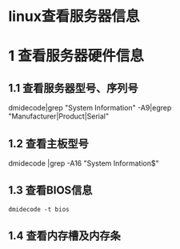 







# linux查看服务器信息



# 1 查看服务器硬件信息

## 1.1 查看服务器型号、序列号



dmidecode|grep "System Information" -A9|egrep "Manufacturer|Product|Serial" 





## 1.2 查看主板型号

dmidecode |grep -A16 "System Information$" 







## 1.3 查看BIOS信息

```
dmidecode -t bios
```





## 1.4 查看内存槽及内存条















